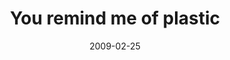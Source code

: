 ---
layout: base.njk
title : 'You remind me of plastic' 
view_title : 'You remind me of plastic' 
year : '2009' 
date : '2009-02-25' 
img_file : '/drawing/youremindmeofplastic.png' 
html_file : 'youremindmeofplastic' 
next_html : 'thatsafantasticoutfit.html' 
year_order : '57' 
permalink : "title/{{html_file}}.html"
---